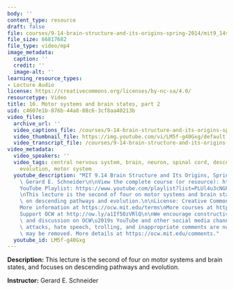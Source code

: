 ```yaml
---
body: ''
content_type: resource
draft: false
file: courses/9-14-brain-structure-and-its-origins-spring-2014/mit9_14s14_lec16_360p_16_9.mp4
file_size: 66817682
file_type: video/mp4
image_metadata:
  caption: ''
  credit: ''
  image-alt: ''
learning_resource_types:
- Lecture Audio
license: https://creativecommons.org/licenses/by-nc-sa/4.0/
resourcetype: Video
title: 16. Motor systems and brain states, part 2
uid: c4607e1b-876b-44a8-88c6-3cf8aa40213b
video_files:
  archive_url: ''
  video_captions_file: /courses/9-14-brain-structure-and-its-origins-spring-2014/mit9_14s14_lec16_captions.vtt
  video_thumbnail_file: https://img.youtube.com/vi/LM5f-g40Gxg/default.jpg
  video_transcript_file: /courses/9-14-brain-structure-and-its-origins-spring-2014/mit9_14s14_lec16_transcript.pdf
video_metadata:
  video_speakers: ''
  video_tags: central nervous system, brain, neuron, spinal cord, descending pathway,
    evolution, motor system
  youtube_description: "MIT 9.14 Brain Structure and Its Origins, Spring 2014\nInstructor:\
    \ Gerard E. Schneider\n\nView the complete course (or resource): https://ocw.mit.edu/9-14S14\n\
    YouTube Playlist: https://www.youtube.com/playlist?list=PLUl4u3cNGP62ABe0O-0qtaHHxyKQi1ZwR\n\
    \nThis lecture is the second of four on motor systems and brain states, and focuses\
    \ on descending pathways and evolution.\n\nLicense: Creative Commons BY-NC-SA\n\
    More information at https://ocw.mit.edu/terms\nMore courses at https://ocw.mit.edu\n\
    Support OCW at http://ow.ly/a1If50zVRlQ\n\nWe encourage constructive comments\
    \ and discussion on OCW\u2019s YouTube and other social media channels. Personal\
    \ attacks, hate speech, trolling, and inappropriate comments are not allowed and\
    \ may be removed. More details at https://ocw.mit.edu/comments."
  youtube_id: LM5f-g40Gxg
---
```

**Description:** This lecture is the second of four on motor systems and brain states, and focuses on descending pathways and evolution.

**Instructor:** Gerard E. Schneider